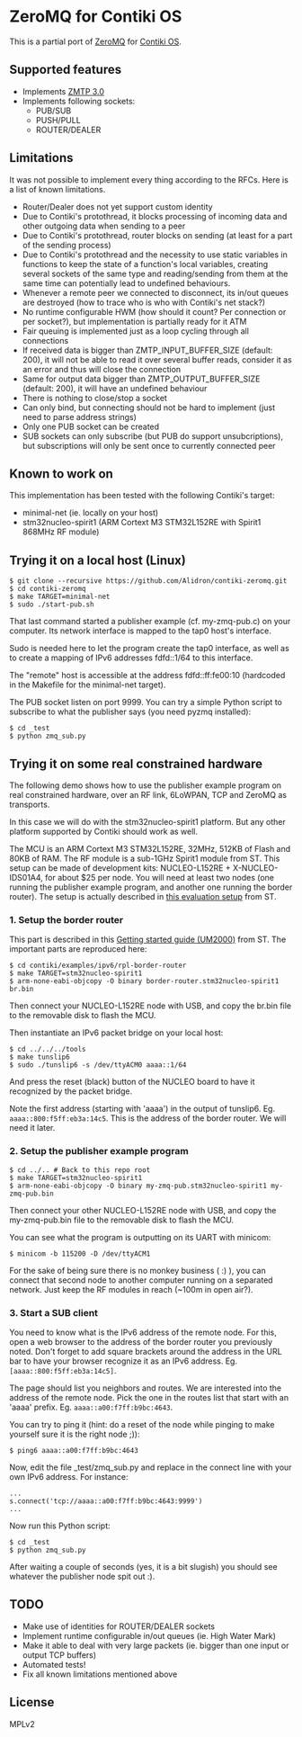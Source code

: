 ZeroMQ for Contiki OS
=====================

This is a partial port of [ZeroMQ](http://zeromq.org/) for [Contiki OS](http://www.contiki-os.org/).

Supported features
------------------

* Implements [ZMTP 3.0](http://rfc.zeromq.org/spec:23)
* Implements following sockets:
  * PUB/SUB
  * PUSH/PULL
  * ROUTER/DEALER

Limitations
-----------

It was not possible to implement every thing according to the RFCs. Here is a list of known limitations.

- Router/Dealer does not yet support custom identity
- Due to Contiki's protothread, it blocks processing of incoming data and other outgoing data when sending to a peer
- Due to Contiki's protothread, router blocks on sending (at least for a part of the sending process)
- Due to Contiki's protothread and the necessity to use static variables in functions to keep the state of a function's local variables, creating several sockets of the same type and reading/sending from them at the same time can potentially lead to undefined behaviours.
- Whenever a remote peer we connected to disconnect, its in/out queues are destroyed (how to trace who is who with Contiki's net stack?)
- No runtime configurable HWM (how should it count? Per connection or per socket?), but implementation is partially ready for it ATM
- Fair queuing is implemented just as a loop cycling through all connections
- If received data is bigger than ZMTP_INPUT_BUFFER_SIZE (default: 200), it will not be able to read it over several buffer reads,
  consider it as an error and thus will close the connection
- Same for output data bigger than ZMTP_OUTPUT_BUFFER_SIZE (default: 200), it will have an undefined behaviour
- There is nothing to close/stop a socket
- Can only bind, but connecting should not be hard to implement (just need to parse address strings)
- Only one PUB socket can be created
- SUB sockets can only subscribe (but PUB do support unsubcriptions), but subscriptions will only be sent once to currently connected peer

Known to work on
----------------

This implementation has been tested with the following Contiki's target:
- minimal-net (ie. locally on your host)
- stm32nucleo-spirit1 (ARM Cortext M3 STM32L152RE with Spirit1 868MHz RF module)

Trying it on a local host (Linux)
---------------------------------

```
$ git clone --recursive https://github.com/Alidron/contiki-zeromq.git
$ cd contiki-zeromq
$ make TARGET=minimal-net
$ sudo ./start-pub.sh
```

That last command started a publisher example (cf. my-zmq-pub.c) on your computer. Its network interface is mapped to the tap0 host's interface.

Sudo is needed here to let the program create the tap0 interface, as well as to create a mapping of IPv6 addresses fdfd::1/64 to this interface.

The "remote" host is accessible at the address fdfd::ff:fe00:10 (hardcoded in the Makefile for the minimal-net target).

The PUB socket listen on port 9999. You can try a simple Python script to subscribe to what the publisher says (you need pyzmq installed):
```
$ cd _test
$ python zmq_sub.py
```

Trying it on some real constrained hardware
-------------------------------------------

The following demo shows how to use the publisher example program on real constrained hardware, over an RF link, 6LoWPAN, TCP and ZeroMQ as transports.

In this case we will do with the stm32nucleo-spirit1 platform. But any other platform supported by Contiki should work as well.

The MCU is an ARM Cortext M3 STM32L152RE, 32MHz, 512KB of Flash and 80KB of RAM. The RF module is a sub-1GHz Spirit1 module from ST. This setup can be made of development kits: NUCLEO-L152RE + X-NUCLEO-IDS01A4, for about $25 per node. You will need at least two nodes (one running the publisher example program, and another one running the border router). The setup is actually described in [this evaluation setup](http://www.st.com/web/en/catalog/tools/PF263051) from ST.

### 1. Setup the border router

This part is described in this [Getting started guide (UM2000)](http://www.st.com/st-web-ui/static/active/en/resource/technical/document/user_manual/DM00255309.pdf) from ST. The important parts are reproduced here:
```
$ cd contiki/examples/ipv6/rpl-border-router
$ make TARGET=stm32nucleo-spirit1
$ arm-none-eabi-objcopy -O binary border-router.stm32nucleo-spirit1 br.bin
```
Then connect your NUCLEO-L152RE node with USB, and copy the br.bin file to the removable disk to flash the MCU.

Then instantiate an IPv6 packet bridge on your local host:
```
$ cd ../../../tools
$ make tunslip6
$ sudo ./tunslip6 -s /dev/ttyACM0 aaaa::1/64
```
And press the reset (black) button of the NUCLEO board to have it recognized by the packet bridge.

Note the first address (starting with 'aaaa') in the output of tunslip6. Eg. `aaaa::800:f5ff:eb3a:14c5`. This is the address of the border router. We will need it later.

### 2. Setup the publisher example program

```
$ cd ../.. # Back to this repo root
$ make TARGET=stm32nucleo-spirit1
$ arm-none-eabi-objcopy -O binary my-zmq-pub.stm32nucleo-spirit1 my-zmq-pub.bin
```
Then connect your other NUCLEO-L152RE node with USB, and copy the my-zmq-pub.bin file to the removable disk to flash the MCU.

You can see what the program is outputting on its UART with minicom:
```
$ minicom -b 115200 -D /dev/ttyACM1
```

For the sake of being sure there is no monkey business ( :) ), you can connect that second node to another computer running on a separated network. Just keep the RF modules in reach (~100m in open air?).

### 3. Start a SUB client

You need to know what is the IPv6 address of the remote node. For this, open a web browser to the address of the border router you previously noted. Don't forget to add square brackets around the address in the URL bar to have your browser recognize it as an IPv6 address. Eg. `[aaaa::800:f5ff:eb3a:14c5]`.

The page should list you neighbors and routes. We are interested into the address of the remote node. Pick the one in the routes list that start with an 'aaaa' prefix. Eg. `aaaa::a00:f7ff:b9bc:4643`.

You can try to ping it (hint: do a reset of the node while pinging to make yourself sure it is the right node ;)):
```
$ ping6 aaaa::a00:f7ff:b9bc:4643
```

Now, edit the file _test/zmq_sub.py and replace in the connect line with your own IPv6 address. For instance:
```
...
s.connect('tcp://aaaa::a00:f7ff:b9bc:4643:9999')
...
```

Now run this Python script:
```
$ cd _test
$ python zmq_sub.py
```

After waiting a couple of seconds (yes, it is a bit slugish) you should see whatever the publisher node spit out :).

TODO
----

* Make use of identities for ROUTER/DEALER sockets
* Implement runtime configurable in/out queues (ie. High Water Mark)
* Make it able to deal with very large packets (ie. bigger than one input or output TCP buffers)
* Automated tests!
* Fix all known limitations mentioned above

License
-------

MPLv2
